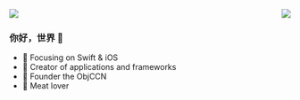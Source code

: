 
<img  src="https://github-readme-stats.vercel.app/api/top-langs/?username=Lazy-Xiao&hide=javascript&layout=compact&hide_title=true&theme=radical" />
<img align="right" src="https://github-readme-stats.vercel.app/api?username=Lazy-Xiao&hide_title=true&show_icons=true&theme=radical" />



### 你好，世界 👋


- :orange_book: Focusing on Swift & iOS
- :hammer: Creator of applications and frameworks
- :ram: Founder the ObjCCN
- :meat_on_bone: Meat lover
